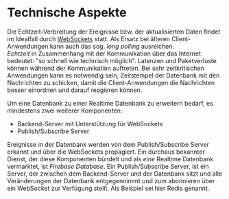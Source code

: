 # Technische Aspekte

Die Echtzeit-Verbreitung der Ereignisse bzw. der aktualisierten Daten findet im Idealfall durch [WebSockets](./../KommunikationInVerteiltenSystemen/WebSocket.md) statt. Als Ersatz bei älteren Client-Anwendungen kann auch das sog. _long polling_ ausreichen.  
_Echtzeit_ in Zusammenhang mit der Kommunikation über das Internet bedeutet: "so schnell wie technisch möglich". Latenzen und Paketverluste können während der Kommunikation auftreten. Bei sehr zeitkritischen Anwendungen kann es notwendig sein, Zeitstempel der Datenbank mit den Nachrichten zu schicken, damit die Client-Anwendungen die Nachrichten besser einordnen und darauf reagieren können.  


Um eine Datenbank zu einer Realtime Datenbank zu erweitern bedarf, es mindestens zwei weiterer Komponenten:  
- Backend-Server mit Unterstützung für WebSockets
- Publish/Subscribe Server


Ereignisse in der Datenbank werden von dem Publish/Subscribe Server erkannt und über die WebSockets propagiert. Ein durchaus bekannter Dienst, der diese Komponenten bündelt und als _eine_ Realtime Datenbank vermarktet, ist _Firebase Database_. Ein Publish/Subscribe Server, ist ein Server, der zwischen dem Backend-Server und der Datenbank sitzt und alle Veränderungen der Datenbank entgegennimmt und zum abonnieren über ein WebSocket zur Verfügung stellt. Als Beispiel sei hier Redis genannt.

